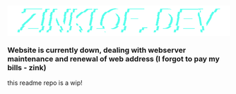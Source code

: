 <img align="center" src="https://github.com/HauserCGearSpin/HauserCGearSpin/raw/main/Assets/ZDEV%20PNGs/1000x135_FullLogo_T.png"/>
<h3>Website is currently down, dealing with webserver maintenance and renewal of web address (I forgot to pay my bills - zink)</h3>
this readme repo is a wip!
